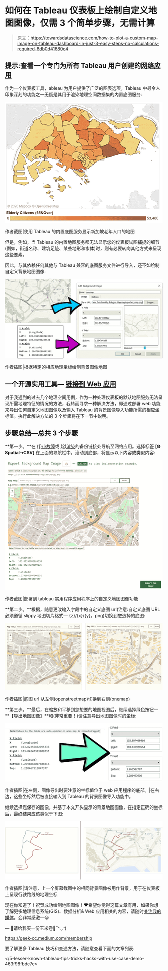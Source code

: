 # 如何在 Tableau 仪表板上绘制自定义地图图像，仅需 3 个简单步骤，无需计算

> 原文：<https://towardsdatascience.com/how-to-plot-a-custom-map-image-on-tableau-dashboard-in-just-3-easy-steps-no-calculations-required-8db0d41680c4>

## 提示:查看一个专门为所有 Tableau 用户创建的[网络应用](https://tableau-data-utility.glitch.me/)

作为一个仪表板工具，ableau 为用户提供了广泛的图表选项。Tableau 中最令人印象深刻的功能之一无疑是其用于渲染地理空间数据集的内置底图服务:

![](img/0d7a037443ef24e4eec270424d00aeda.png)

作者截图|使用 Tableau 的内置底图服务显示新加坡老年人口的地图

但是，例如，当 Tableau 的内置地图服务都无法显示您的仪表板试图捕捉的细节(例如，街道名称、建筑足迹、某些地形和水体)时，则有必要转向其他方式来呈现这些要素。

因此，与其依赖任何其他与 Tableau 兼容的底图服务文件进行导入，还不如绘制自定义背景地图图像:

![](img/2f82914c70adc167c402ae99b7e1c306.png)

作者插图|根据特定的相应地理坐标绘制背景图像地图

## 一个开源实用工具— [链接到 Web 应用](https://tableau-data-utility.glitch.me/)

对于我遇到的过去几个地理空间用例，作为一种处理仪表板的默认地图服务无法呈现所需地理特征的情况的方法，我转而寻求一种解决方法，即通过部署 web 功能来导出任何自定义地图图像以及输入 Tableau 的背景图像导入功能所需的相应坐标值。执行此解决方法的 3 个步骤将在下一节中说明。

## 步骤总结—总共 3 个步骤

**第一步。**在 [(1)小故障](https://tableau-data-utility.glitch.me/)或 [(2)渲染](https://tableau-data-utility.onrender.com/)的备份链接处导航至网络应用。选择标签 **[🌐Spatial⇢CSV]** 在上面的导航栏中，滚动到底部，将显示以下内容或类似内容:

![](img/2310a41d81478c9483c16704aae35510.png)

作者截图|部署到 tableau 实用程序应用程序上的自定义地图图像功能

**第二步。**根据，随意更改输入字段中的自定义底图 url(注意:自定义底图 URL 必须遵循 slippy 地图切片格式— {z}/{x}/{y}。png)切换到您选择的底图:

![](img/f51039e887822e10e97031471531e184.png)

作者插图|底图 url 从左侧(openstreetmap)切换到右侧(onemap)

**第三步。**最后，在缩放和平移到您想要的地图视图后，继续选择绿色按钮— **【导出地图图像】**和(非常重要！)请注意导出地图图像时的坐标:

![](img/f3cd71097ca3fcc02159f817bf32a2a3.png)

作者插图|在左侧，图像导出时要注意的坐标值位于 web 应用程序的底部。|在右边，这些坐标然后被直接输入到 Tableau 的背景图像导入功能中。

继续选择您保存的图像，并基于本文开头显示的背景地图图像，在指定正确的坐标后，最终结果应该类似于下图:

![](img/a61655912dc1467536f01881acc70707.png)

作者插图|请注意，上一个屏幕截图中的相同背景图像被用作背景，用于在仪表板上呈现行驶路线的地理坐标

现在你知道了！祝贺成功绘制地图图像！❤希望你觉得这篇文章有用，如果你想了解更多地理信息系统(GIS)、数据分析& Web 应用相关的内容，请随时[关注我的媒体](https://medium.com/@geek-cc)。会非常感激—😀

— 🌮请给我买一份玉米卷🎀˶❛◡❛)

<https://geek-cc.medium.com/membership>  

要了解更多 Tableau 技巧和变通方法，请随意查看下面的文章列表:

</how-to-render-mixed-geometry-types-in-tableau-in-2-simple-steps-27b56a2153c4>  </leverage-on-d3-js-v4-to-build-a-network-graph-for-tableau-with-ease-cc274cba69ce>  </selective-formatting-of-numbers-in-tableau-f5035cc64b68>  </5-lesser-known-tableau-tips-tricks-hacks-with-use-case-demo-463f98fbdc7e>  </superscript-and-subscript-in-tableau-why-and-how-you-can-implement-it-764caf0cc932>  </underrated-combined-functionalities-of-tableau-point-linestring-polygon-mapping-b4c0568a4de2> 